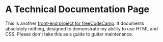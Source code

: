 # A Technical Documentation Page

This is another [front-end project for freeCodeCamp](https://learn.freecodecamp.org/responsive-web-design/responsive-web-design-projects/build-a-technical-documentation-page). It documents absolutely nothing, designed to demonstrate my ability to use HTML and CSS. Please don't take this as a guide to guitar maintenance.
